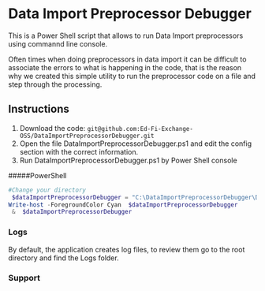 # Data Import Preprocessor Debugger

This is a Power Shell script that allows to run Data Import preprocessors using commannd line console.

Often times when doing preprocessors in data import it can be difficult to associate the errors to what is happening in the code, that is the reason why we created this simple utility to run the preprocessor code on a file and step through the processing. 

## Instructions
1. Download the code: `git@github.com:Ed-Fi-Exchange-OSS/DataImportPreprocessorDebugger.git`
2. Open the file DataImportPreprocessorDebugger.ps1 and edit the config section with the correct information.
3. Run DataImportPreprocessorDebugger.ps1 by Power Shell console

#####PowerShell
```powershell 
#Change your directory
 $dataImportPreprocessorDebugger = "C:\DataImportPreprocessorDebugger\DataImportPreprocessorDebugger.ps1"
Write-host -ForegroundColor Cyan  $dataImportPreprocessorDebugger 
 &  $dataImportPreprocessorDebugger 
``` 
 
### Logs

By default, the application creates log files, to review them go to the root directory and find the Logs folder.
### Support


